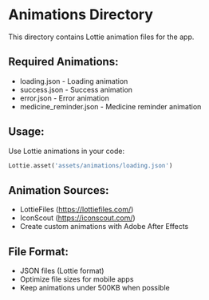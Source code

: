 # Animations Directory

This directory contains Lottie animation files for the app.

## Required Animations:
- loading.json - Loading animation
- success.json - Success animation
- error.json - Error animation
- medicine_reminder.json - Medicine reminder animation

## Usage:
Use Lottie animations in your code:
```dart
Lottie.asset('assets/animations/loading.json')
```

## Animation Sources:
- LottieFiles (https://lottiefiles.com/)
- IconScout (https://iconscout.com/)
- Create custom animations with Adobe After Effects

## File Format:
- JSON files (Lottie format)
- Optimize file sizes for mobile apps
- Keep animations under 500KB when possible
